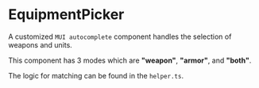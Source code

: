 # EquipmentPicker

A customized `MUI autocomplete` component handles the selection of weapons and units. 

This component has 3 modes which are **"weapon"**, **"armor"**, and **"both"**.

The logic for matching can be found in the `helper.ts`. 